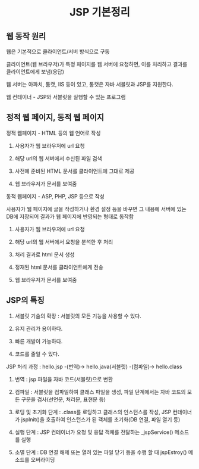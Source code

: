 <h1 align="center">JSP 기본정리</h1>

## 웹 동작 원리

웹은 기본적으로 클라이언트/서버 방식으로 구동

클라이언트(웹 브라우저)가 특정 페이지를 웹 서버에 요청하면, 이를 처리하고 결과를 클라이언트에게 보냄(응답)

웹 서버는 아파치, 톰캣, IIS 등이 있고, 톰캣은 자바 서블릿과 JSP를 지원한다.

웹 컨테이너 - JSP와 서블릿을 실행할 수 있는 프로그램

## 정적 웹 페이지, 동적 웹 페이지

정적 웹페이지 - HTML 등의 웹 언어로 작성

1. 사용자가 웹 브라우저에 url 요청

2. 해당 url의 웹 서버에서 수신된 파일 검색

3. 사전에 준비된 HTML 문서를 클라이언트에 그대로 제공

4. 웹 브라우저가 문서를 보여줌

동적 웹페이지 - ASP, PHP, JSP 등으로 작성

사용자가 웹 페이지에 글을 작성하거나 환경 설정 등을 바꾸면 그 내용에 서버에 있는 DB에 저장되어 결과가 웹 페이지에 반영되는 형태로 동작함

1. 사용자가 웹 브라우저에 url 요청

2. 해당 url의 웹 서버에서 요청을 분석한 후 처리

3. 처리 결과로 html 문서 생성

4. 정재된 html 문서를 클라이언트에게 전송

5. 웹 브라우저가 문서를 보여줌

 

## JSP의 특징

1. 서블릿 기술의 확장 : 서블릿의 모든 기능을 사용할 수 있다.

2. 유지 관리가 용이하다.

3. 빠른 개발이 가능하다.

4. 코드를 줄일 수 있다.

JSP 처리 과정 : hello.jsp -(번역)-> hello.java(서블릿) -(컴파일)-> hello.class

1. 번역 : jsp 파일을 자바 코드(서블릿)으로 변환 

2. 컴파일 : 서블릿을 컴파일하여 클래스 파일을 생성, 파일 단계에서는 자바 코드의 모든 구문을 검사(선언문, 처리문, 표현문 등)

3. 로딩 및 초기화 단계 : .class를 로딩하고 클래스의 인스턴스를 작성, JSP 컨테이너가 jspInit()을 호출하여 인스턴스가 된 객체를 초기화(DB 연결, 파일 열기 등)

4. 실행 단계 : JSP 컨테이너가 요청 및 응답 객체를 전달하는 _jspService() 메소드를 실행

5. 소멸 단계 : DB 연결 해제 또는 열려 있는 파일 닫기 등을 수행 할 때 jspEstroy() 메소드를 오버라이딩
